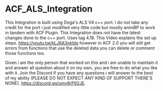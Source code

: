 # ACF_ALS_Integration
This Integration is built using Doga's ALS V4 c++ port. i do not take any credit for the port i just modified very little code but mostly animBP to work in tandem with ACF Plugin.
This Integration does not have the latest changes done to the c++ port. Uses tag 4.18.
This Video explains the set up steps. 
https://youtu.be/kLJ6A3nkIdg 
however in ACF 2.0 you will still get errors from functions that use the deleted data you can delete or comment those functions too.

Given i am the only person that worked on this and i am unable to maintain it and answer all question about it on my own, you are free to do what you like with it.
Join the Discord if you have any questions i will answer to the best of my ability (PLEASE DO NOT EXPECT ANY KIND OF SUPPORT THERE'S NONE).
https://discord.gg/umy6rP92JE.
